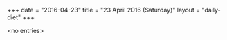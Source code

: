 +++
date = "2016-04-23"
title = "23 April 2016 (Saturday)"
layout = "daily-diet"
+++


\<no entries\>

